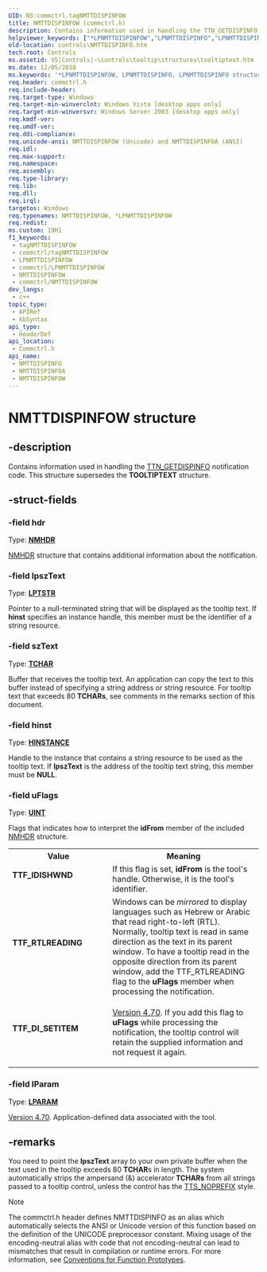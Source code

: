 ```yaml
---
UID: NS:commctrl.tagNMTTDISPINFOW
title: NMTTDISPINFOW (commctrl.h)
description: Contains information used in handling the TTN_GETDISPINFO notification code. This structure supersedes the TOOLTIPTEXT structure.
helpviewer_keywords: ["*LPNMTTDISPINFOW","LPNMTTDISPINFO","LPNMTTDISPINFO structure pointer [Windows Controls]","NMTTDISPINFO","NMTTDISPINFO structure [Windows Controls]","NMTTDISPINFOA","NMTTDISPINFOW","TTF_DI_SETITEM","TTF_IDISHWND","TTF_RTLREADING","_win32_NMTTDISPINFO","_win32_NMTTDISPINFO_cpp","commctrl/LPNMTTDISPINFO","commctrl/NMTTDISPINFO","commctrl/NMTTDISPINFOA","commctrl/NMTTDISPINFOW","controls.NMTTDISPINFO","controls._win32_NMTTDISPINFO"]
old-location: controls\NMTTDISPINFO.htm
tech.root: Controls
ms.assetid: VS|Controls|~\controls\tooltip\structures\tooltiptext.htm
ms.date: 12/05/2018
ms.keywords: '*LPNMTTDISPINFOW, LPNMTTDISPINFO, LPNMTTDISPINFO structure pointer [Windows Controls], NMTTDISPINFO, NMTTDISPINFO structure [Windows Controls], NMTTDISPINFOA, NMTTDISPINFOW, TTF_DI_SETITEM, TTF_IDISHWND, TTF_RTLREADING, _win32_NMTTDISPINFO, _win32_NMTTDISPINFO_cpp, commctrl/LPNMTTDISPINFO, commctrl/NMTTDISPINFO, commctrl/NMTTDISPINFOA, commctrl/NMTTDISPINFOW, controls.NMTTDISPINFO, controls._win32_NMTTDISPINFO'
req.header: commctrl.h
req.include-header: 
req.target-type: Windows
req.target-min-winverclnt: Windows Vista [desktop apps only]
req.target-min-winversvr: Windows Server 2003 [desktop apps only]
req.kmdf-ver: 
req.umdf-ver: 
req.ddi-compliance: 
req.unicode-ansi: NMTTDISPINFOW (Unicode) and NMTTDISPINFOA (ANSI)
req.idl: 
req.max-support: 
req.namespace: 
req.assembly: 
req.type-library: 
req.lib: 
req.dll: 
req.irql: 
targetos: Windows
req.typenames: NMTTDISPINFOW, *LPNMTTDISPINFOW
req.redist: 
ms.custom: 19H1
f1_keywords:
 - tagNMTTDISPINFOW
 - commctrl/tagNMTTDISPINFOW
 - LPNMTTDISPINFOW
 - commctrl/LPNMTTDISPINFOW
 - NMTTDISPINFOW
 - commctrl/NMTTDISPINFOW
dev_langs:
 - c++
topic_type:
 - APIRef
 - kbSyntax
api_type:
 - HeaderDef
api_location:
 - Commctrl.h
api_name:
 - NMTTDISPINFO
 - NMTTDISPINFOA
 - NMTTDISPINFOW
---
```


# NMTTDISPINFOW structure


## -description

Contains information used in handling the <a href="/windows/desktop/Controls/ttn-getdispinfo">TTN_GETDISPINFO</a> notification code. This structure supersedes the 
			<b>TOOLTIPTEXT</b> structure.

## -struct-fields

### -field hdr

Type: <b><a href="/windows/desktop/api/richedit/ns-richedit-nmhdr">NMHDR</a></b>


<a href="/windows/desktop/api/richedit/ns-richedit-nmhdr">NMHDR</a> structure that contains additional information about the notification.

### -field lpszText

Type: <b><a href="/windows/desktop/WinProg/windows-data-types">LPTSTR</a></b>

Pointer to a null-terminated string that will be displayed as the tooltip text. If <b>hinst</b> specifies an instance handle, this member must be the identifier of a string resource.

### -field szText

Type: <b><a href="/windows/desktop/WinProg/windows-data-types">TCHAR</a></b>

Buffer that receives the tooltip text. An application can copy the text to this buffer instead of specifying a string address or string resource. For tooltip text that exceeds 80 <b>TCHAR</b><b>s</b>, see comments in the remarks section of this document.

### -field hinst

Type: <b><a href="/windows/desktop/WinProg/windows-data-types">HINSTANCE</a></b>

Handle to the instance that contains a string resource to be used as the tooltip text. If <b>lpszText</b> is the address of the tooltip text string, this member must be <b>NULL</b>.

### -field uFlags

Type: <b><a href="/windows/desktop/WinProg/windows-data-types">UINT</a></b>

Flags that indicates how to interpret the <b>idFrom</b> member of the included <a href="/windows/desktop/api/richedit/ns-richedit-nmhdr">NMHDR</a> structure. 

<table>
<tr>
<th>Value</th>
<th>Meaning</th>
</tr>
<tr>
<td width="40%"><a id="TTF_IDISHWND"></a><a id="ttf_idishwnd"></a><dl>
<dt><b>TTF_IDISHWND</b></dt>
</dl>
</td>
<td width="60%">
If this flag is set, <b>idFrom</b> is the tool's handle. Otherwise, it is the tool's identifier. 

</td>
</tr>
<tr>
<td width="40%"><a id="TTF_RTLREADING"></a><a id="ttf_rtlreading"></a><dl>
<dt><b>TTF_RTLREADING</b></dt>
</dl>
</td>
<td width="60%">
Windows can be 
						<i>mirrored</i> to display languages such as Hebrew or Arabic that read right-to-left (RTL). Normally, tooltip text is read in same direction as the text in its parent window. To have a tooltip read in the opposite direction from its parent window, add the TTF_RTLREADING flag to the 
						<b>uFlags</b> member when processing the notification. 

</td>
</tr>
<tr>
<td width="40%"><a id="TTF_DI_SETITEM"></a><a id="ttf_di_setitem"></a><dl>
<dt><b>TTF_DI_SETITEM</b></dt>
</dl>
</td>
<td width="60%">

<a href="/windows/desktop/Controls/common-control-versions">Version 4.70</a>. If you add this flag to <b>uFlags</b> while processing the notification, the tooltip control will retain the supplied information and not request it again. 

</td>
</tr>
</table>

### -field lParam

Type: <b><a href="/windows/desktop/WinProg/windows-data-types">LPARAM</a></b>


<a href="/windows/desktop/Controls/common-control-versions">Version 4.70</a>. Application-defined data associated with the tool.

## -remarks

You need to point the <b>lpszText</b> array to your own private buffer when the text used in the tooltip exceeds 80 <b>TCHAR</b>s in length. The system automatically strips the ampersand (&amp;) accelerator <b>TCHAR</b><b>s</b> from all strings passed to a tooltip control, unless the control has the <a href="/windows/desktop/Controls/tooltip-styles">TTS_NOPREFIX</a> style.




> [!NOTE]
> The commctrl.h header defines NMTTDISPINFO as an alias which automatically selects the ANSI or Unicode version of this function based on the definition of the UNICODE preprocessor constant. Mixing usage of the encoding-neutral alias with code that not encoding-neutral can lead to mismatches that result in compilation or runtime errors. For more information, see [Conventions for Function Prototypes](/windows/win32/intl/conventions-for-function-prototypes).
